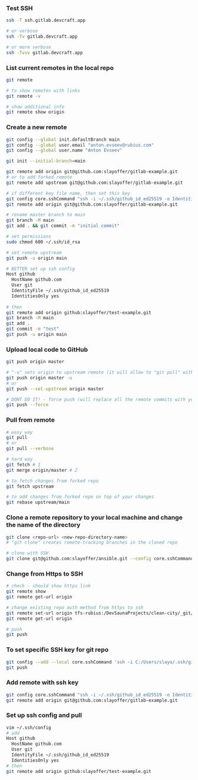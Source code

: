 ### Test SSH

```bash
ssh -T ssh.gitlab.devcraft.app

# or verbose
ssh -Tv gitlab.devcraft.app

# or more verbose
ssh -Tvvv gitlab.devcraft.app
```

### List current remotes in the local repo

```bash
git remote

# to show remotes with links
git remote -v

# show additional info
git remote show origin
```

### Create a new remote

```bash
git config --global init.defaultBranch main
git config --global user.email "anton.evseev@rubius.com"
git config --global user.name "Anton Evseev"

git init --initial-branch=main

git remote add origin git@github.com:slayoffer/gitlab-example.git
# or to add forked remote
git remote add upstream git@github.com:slayoffer/gitlab-example.git

# if different key file name, then set this key
git config core.sshCommand "ssh -i ~/.ssh/github_id_ed25519 -o IdentitiesOnly=yes -F /dev/null"
git remote add origin git@github.com:slayoffer/gitlab-example.git

# rename master branch to main
git branch -M main
git add . && git commit -m "initial commit"

# set permissions
sudo chmod 600 ~/.ssh/id_rsa

# set remote upstream
git push -u origin main

# BETTER set up ssh config
Host github
  HostName github.com
  User git
  IdentityFile ~/.ssh/github_id_ed25519
  IdentitiesOnly yes
  
# then
git remote add origin github:slayoffer/test-example.git
git branch -M main
git add .
git commit -m "test"
git push -u origin main
```

### Upload local code to GitHub

```bash
git push origin master

# "-u" sets origin to upstream remote (it will allow to "git pull" without additional arguments)
git push origin master -u
# or
git push --set-upstream origin master

# DONT DO IT! - force push (will replace all the remote commits with your local )
git push --force
```

### Pull from remote

```bash
# easy way
git pull
# or
git pull --verbose

# hard way
git fetch # 1
git merge origin/master # 2

# to fetch changes from forked repo
git fetch upstream

# to add changes from forked repo on top of your changes
git rebase upstream/main
```

### Clone a remote repository to your local machine and change the name of the directory

```bash
git clone <repo-url> <new-repo-directory-name>
# "git clone" creates remote-tracking branches in the cloned repo

# clone with SSH
git clone git@github.com:slayoffer/ansible.git --config core.sshCommand="ssh -i ~/.ssh/ansible_id_ed25519"
```

### Change from Https to SSH

```bash
# check - should show https link
git remote show
git remote get-url origin

# change existing repo auth method from https to ssh
git remote set-url origin tfs-rubius:/DevSaunaProjects/clean-city/_git/clean-city
git remote get-url origin

# push
git push
```

### To set specific SSH key for git repo

```bash
git config --add --local core.sshCommand 'ssh -i C:/Users/slayo/.ssh/gitlab_id_rsa'
git push
```

### Add remote with ssh key
```bash
git config core.sshCommand "ssh -i ~/.ssh/github_id_ed25519 -o IdentitiesOnly=yes -F /dev/null"
git remote add origin git@github.com:slayoffer/gitlab-example.git
```

### Set up ssh config and pull

```bash
vim ~/.ssh/config
# add
Host github
  HostName github.com
  User git
  IdentityFile ~/.ssh/github_id_ed25519
  IdentitiesOnly yes
# then
git remote add origin github:slayoffer/test-example.git
```